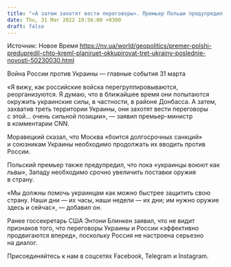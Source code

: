 ```yaml
---
title: "«А затем захотят вести переговоры». Премьер Польши предупредил, что Кремль планирует оккупировать треть Украины"
date: Thu, 31 Mar 2022 19:56:00 +0300
draft: false
---
```

Источник: Новое Время https://nv.ua/world/geopolitics/premer-polshi-predupredil-chto-kreml-planiruet-okkupirovat-tret-ukrainy-poslednie-novosti-50230030.html


Война России против Украины — главные события 31 марта

«Я вижу, как российские войска перегруппировываются, реорганизуются. Я думаю, что в ближайшее время они попытаются окружить украинские силы, в частности, в районе Донбасса. А затем, захватив треть территории Украины, они захотят вести переговоры с этой… очень сильной позиции», — заявил премьер-министр в комментарии CNN.

Моравецкий сказал, что Москва «боится долгосрочных санкций» и союзникам Украины необходимо продолжать их вводить против России.

Польский премьер также предупредил, что пока «украинцы воюют как львы», Западу необходимо срочно увеличить поставки оружия в страну.

«Мы должны помочь украинцам как можно быстрее защитить свою страну. Наши дни — их часы, наши недели — их дни; им нужно оружие здесь и сейчас», — добавил он.

Ранее госсекретарь США Энтони Блинкен заявил, что не видит признаков того, что переговоры Украины и России «эффективно продвигаются вперед», поскольку Россия не настроена серьезно на диалог.

Присоединяйтесь к нам в соцсетях Facebook, Telegram и Instagram.
